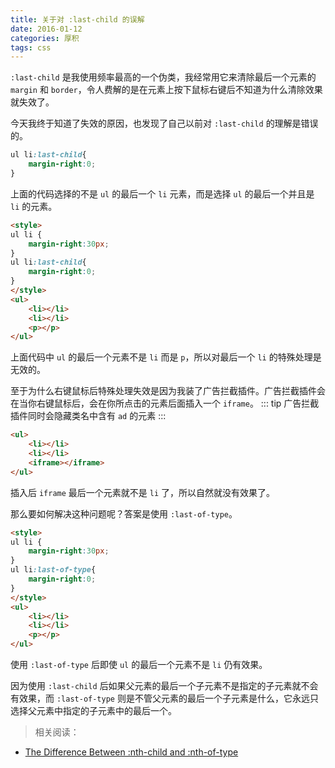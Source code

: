 ```yaml
---
title: 关于对 :last-child 的误解
date: 2016-01-12
categories: 厚积
tags: css
---
```


`:last-child` 是我使用频率最高的一个伪类，我经常用它来清除最后一个元素的 `margin` 和 `border`，令人费解的是在元素上按下鼠标右键后不知道为什么清除效果就失效了。
<!-- more -->

今天我终于知道了失效的原因，也发现了自己以前对 `:last-child` 的理解是错误的。
```css
ul li:last-child{
    margin-right:0;
}
```
上面的代码选择的不是 `ul` 的最后一个 `li` 元素，而是选择 `ul` 的最后一个并且是 `li` 的元素。

```html
<style>
ul li {
    margin-right:30px;
}
ul li:last-child{
    margin-right:0;
}
</style>
<ul>
    <li></li>
    <li></li>
    <p></p>
</ul>
```
上面代码中 `ul` 的最后一个元素不是 `li` 而是 `p`，所以对最后一个 `li` 的特殊处理是无效的。

至于为什么右键鼠标后特殊处理失效是因为我装了广告拦截插件。广告拦截插件会在当你右键鼠标后，会在你所点击的元素后面插入一个 `iframe`。
::: tip
广告拦截插件同时会隐藏类名中含有 `ad` 的元素
:::
```html
<ul>
    <li></li>
    <li></li>
    <iframe></iframe>
</ul>
```
插入后 `iframe` 最后一个元素就不是 `li` 了，所以自然就没有效果了。

那么要如何解决这种问题呢？答案是使用 `:last-of-type`。

```html
<style>
ul li {
    margin-right:30px;
}
ul li:last-of-type{
    margin-right:0;
}
</style>
<ul>
    <li></li>
    <li></li>
    <p></p>
</ul>
```
使用 `:last-of-type` 后即使 `ul` 的最后一个元素不是 `li` 仍有效果。

因为使用 `:last-child` 后如果父元素的最后一个子元素不是指定的子元素就不会有效果，而  `:last-of-type` 则是不管父元素的最后一个子元素是什么，它永远只选择父元素中指定的子元素中的最后一个。

>相关阅读：
- [The Difference Between :nth-child and :nth-of-type]


[The Difference Between :nth-child and :nth-of-type]:https://css-tricks.com/the-difference-between-nth-child-and-nth-of-type/
